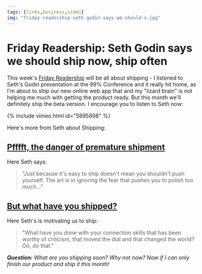 ```yaml
---
tags: [links,business,video]
img: "friday-readership-seth-godin-says-we-should-s.jpg"
---
```


# Friday Readership: Seth Godin says we should ship now, ship often


This week's [Friday Readership](/links/) will be all about shipping - I listened to Seth's Godin presentation at the 99% Conference and it really hit home, as I'm about to ship our new online web app that and my "lizard brain" is not helping me much with getting the product ready. But this month we'll definitely ship the beta version. I encourage you to listen to Seth now:

{% include vimeo.html id="5895898" %}

<!--More-->

Here's more from Seth about Shipping:

## [Pfffft, the danger of premature shipment](http://sethgodin.typepad.com/seths_blog/2010/05/pfffft-the-danger-of-premature-shipment.html)

Here Seth says:

> "Just because it's easy to ship doesn't mean you shouldn't push yourself. The art is in ignoring the fear that pushes you to polish too much..."

## [But what have you shipped?](http://sethgodin.typepad.com/seths_blog/2010/05/but-what-have-you-shipped.html)

Here Seth's is motivating us to ship:

> "What have you done with your connection skills that has been worthy of criticism, that moved the dial and that changed the world? Go, do that."

_**Question:** What are you shipping soon? Why not now? Now if I can only finish our product and ship it this month!_


[n]: https://michael.gratis/nozbe